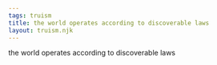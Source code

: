 ```yaml
---
tags: truism
title: the world operates according to discoverable laws
layout: truism.njk
---
```


the world operates according to discoverable laws